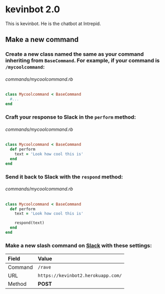 # kevinbot 2.0

This is kevinbot. He is the chatbot at Intrepid.

## Make a new command

### Create a new class named the same as your command inheriting from `BaseCommand`. For example, if your command is `/mycoolcommand`:

###### commands/mycoolcommand.rb
```ruby
class Mycoolcommand < BaseCommand
  #...
end
```

### Craft your response to Slack in the `perform` method:

###### commands/mycoolcommand.rb
```ruby
class Mycoolcommand < BaseCommand
  def perform
    text = 'Look how cool this is'
  end
end
```

### Send it back to Slack with the `respond` method:

###### commands/mycoolcommand.rb
```ruby
class Mycoolcommand < BaseCommand
  def perform
    text = 'Look how cool this is'

    respond(text)
  end
end
```

### Make a new slash command on [Slack](https://intrepid.slack.com/services/new/slash-commands) with these settings:

| Field   | Value                              |
|:--------|:-----------------------------------|
| Command | `/rave`                            |
| URL     | `https://kevinbot2.herokuapp.com/` |
| Method  | **POST**                           |
